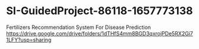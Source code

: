 # SI-GuidedProject-86118-1657773138
Fertilizers Recommendation System For Disease Prediction
https://drive.google.com/drive/folders/1dTHfS4mm8BGD3qxrojPDe5RX2Gi71LFY?usp=sharing
